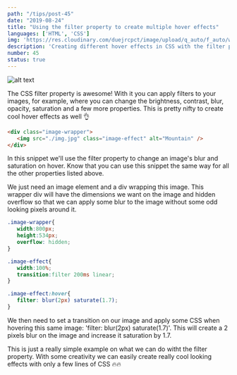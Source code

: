 ```yaml
---
path: "/tips/post-45"
date: "2019-08-24"
title: "Using the filter property to create multiple hover effects"
languages: ['HTML', 'CSS']
img: 'https://res.cloudinary.com/duejrcpct/image/upload/q_auto/f_auto/w_1000/v1586813977/tips/45-1_qeyo12.png'
description: 'Creating different hover effects in CSS with the filter property'
number: 45
status: true
---
```


![alt text](https://res.cloudinary.com/duejrcpct/image/upload/q_auto/v1588702269/tips/45-2_h3oms6.gif "CSS Filters")

The CSS filter property is awesome! With it you can apply filters to your images, for example, where you can change the brightness, contrast, blur, opacity, saturation and a few more properties. This is pretty nifty to create cool hover effects as well 👌

 ```html
<div class="image-wrapper">
    <img src="./img.jpg" class="image-effect" alt="Mountain" />
</div>
 ```

In this snippet we'll use the filter property to change an image's blur and saturation on hover. Know that you can use this snippet the same way for all the other properties listed above.

We just need an image element and a div wrapping this image. This wrapper div will have the dimensions we want on the image and hidden overflow so that we can apply some blur to the image without some odd looking pixels around it.


 ```css
.image-wrapper{
    width:800px;
    height:534px;
    overflow: hidden;
}

.image-effect{
    width:100%;
    transition:filter 200ms linear;
}

.image-effect:hover{
    filter: blur(2px) saturate(1.7);
}
 ```

We then need to set a transition on our image and apply some CSS when hovering this same image: 'filter: blur(2px) saturate(1.7)'. This will create a 2 pixels blur on the image and increase it saturation by 1.7.

This is just a really simple example on what we can do witht the filter property. With some creativity we can easily create really cool looking effects with only a few lines of CSS 🔥🔥